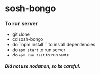 # sosh-bongo

### To run server
  - git clone
  - cd sosh-bongo
  - do ``npm install``` to install dependencies
  - do ```npm start``` to run server
  - do ```npm run test``` to run tests 

##### Did not use nodemon, so be careful.
